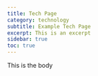 ```yaml
---
title: Tech Page
category: technology
subtitle: Example Tech Page
excerpt: This is an excerpt
sidebar: true
toc: true
---
```

This is the body